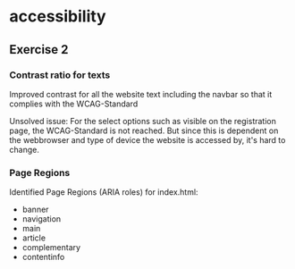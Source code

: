 # accessibility


## Exercise 2

### Contrast ratio for texts

Improved contrast for all the website text including the navbar
so that it complies with the WCAG-Standard

Unsolved issue: For the select options such as visible on the
registration page, the WCAG-Standard is not reached. But since
this is dependent on the webbrowser and type of device the website
is accessed by, it's hard to change.

### Page Regions

Identified Page Regions (ARIA roles) for index.html:
- banner
- navigation
- main
- article
- complementary
- contentinfo


